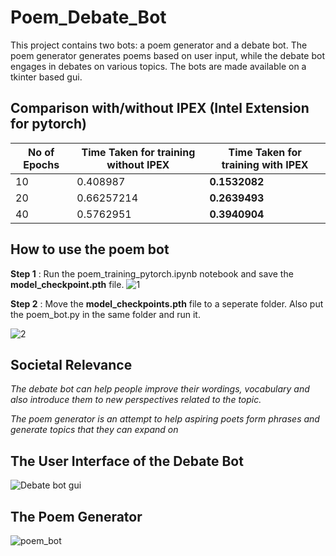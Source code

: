 # Poem_Debate_Bot
This project contains two bots: a poem generator and a debate bot. The poem generator generates poems based on user input, while the debate bot engages in debates on various topics. The bots are made available on a tkinter based gui.

## Comparison with/without IPEX (Intel Extension for pytorch)

| No of Epochs       | Time Taken for training without IPEX     | Time Taken for training with IPEX     |
|--------------|-----------|------------|
| 10 | 0.408987      |    **0.1532082** |
| 20     | 0.66257214  |     **0.2639493** |
| 40     | 0.5762951  |     **0.3940904** |

## **How to use the poem bot**

**Step 1** : Run the poem_training_pytorch.ipynb notebook and save the **model_checkpoint.pth** file.
![1](https://github.com/samvitgersappa/Poem_Debate_Bot/assets/124512060/ce3c135a-2c3e-4e4d-b5a4-d803898dd21e)



**Step 2** : Move the **model_checkpoints.pth** file to a seperate folder. Also put the poem_bot.py in the same folder and run it.

![2](https://github.com/samvitgersappa/Poem_Debate_Bot/assets/124512060/001b9dcd-9def-44bd-a21d-a1ddaf25c67f)


## Societal Relevance

*The debate bot can help people improve their wordings, vocabulary and also introduce them to new perspectives related to the topic.*

*The poem generator is an attempt to help aspiring poets form phrases and generate topics that they can expand on*

## **The User Interface of the Debate Bot**
![Debate bot gui](https://github.com/samvitgersappa/Poem_Debate_Bot/assets/124512060/ed52126f-7665-48b9-97e7-0cc3cef39ab4)

## **The Poem Generator**
![poem_bot](https://github.com/samvitgersappa/Poem_Debate_Bot/assets/124512060/7ab7950c-242f-4120-9494-b4f0ac095ce5)
